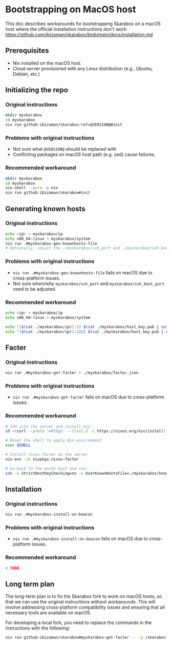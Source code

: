 # Bootstrapping on MacOS host
This doc describes workarounds for bootstrapping Skarabox on a macOS host where the official installation instructions don't work: https://github.com/ibizaman/skarabox/blob/main/docs/installation.md

## Prerequisites
- Nix installed on the macOS host
- Cloud server provisioned with any Linux distribution (e.g., Ubuntu, Debian, etc.)

## Initializing the repo

### Original instructions
```bash
mkdir myskarabox
cd myskarabox
nix run github:ibizaman/skarabox?ref=@VERSION@#init
```

### Problems with original instructions
- Not sure what `@VERSION@` should be replaced with
- Conflicting packages on macOS host path (e.g. sed) cause failures.

### Recommended workaround
```bash
mkdir myskarabox
cd myskarabox
nix-shell --pure -p nix
nix run github:ibizaman/skarabox#init
```

## Generating known hosts
### Original instructions
```bash
echo <ip> > myskarabox/ip
echo x86_64-linux > myskarabox/system
nix run .#myskarabox-gen-knownhosts-file
# Optionally, adjust the ./myskarabox/ssh_port and ./myskarabox/ssh_boot_port if you want to.
```

### Problems with original instructions
- `nix run .#myskarabox-gen-knownhosts-file` fails on macOS due to cross-platform issues.
- Not sure when/why `myskarabox/ssh_port` and `myskarabox/ssh_boot_port` need to be adjusted. 

### Recommended workaround
```bash
echo <ip> > myskarabox/ip 
echo x86_64-linux > myskarabox/system

echo "[$(cat ./myskarabox/ip)]:22 $(cat ./myskarabox/host_key.pub | cut -d' ' -f1-2)" > ./myskarabox/known_hosts
echo "[$(cat ./myskarabox/ip)]:2222 $(cat ./myskarabox/host_key.pub | cut -d' ' -f1-2)" >> ./myskarabox/known_hosts
```

## Facter
### Original instructions
```bash
nix run .#myskarabox-get-facter > ./myskarabox/facter.json
```

### Problems with original instructions
- `nix run .#myskarabox-get-facter` fails on macOS due to cross-platform issues.

### Recommended workaround
```bash
# SSH into the server and install nix
sh <(curl --proto '=https' --tlsv1.2 -L https://nixos.org/nix/install) --daemon

# Reset the shell to apply Nix environment
exec $SHELL 

# Install nixos-facter on the server
nix-env -iA nixpkgs.nixos-facter

# Go back to the macOS host and run:
ssh -o StrictHostKeyChecking=no -o UserKnownHostsFile=./myskarabox/known_hosts -p 22 root@$(cat ./myskarabox/ip) "sudo bash -c 'source ~/.nix-profile/etc/profile.d/nix.sh && nixos-facter'" > ./myskarabox/facter.json
```

## Installation
### Original instructions
```bash
nix run .#myskarabox-install-on-beacon
```
### Problems with original instructions
- `nix run .#myskarabox-install-on-beacon` fails on macOS due to cross-platform issues.

### Recommended workaround
```bash
# TODO
```

## Long term plan
The long-term plan is to fix the Skarabox fork to work on macOS hosts, so that we can use the original instructions without workarounds. This will involve addressing cross-platform compatibility issues and ensuring that all necessary tools are available on macOS.

For developing a local fork, you need to replace the commands in the instructions with the following:

```bash
nix run github:ibizaman/skarabox#myskarabox-get-facter -- -p /skarabox 
```